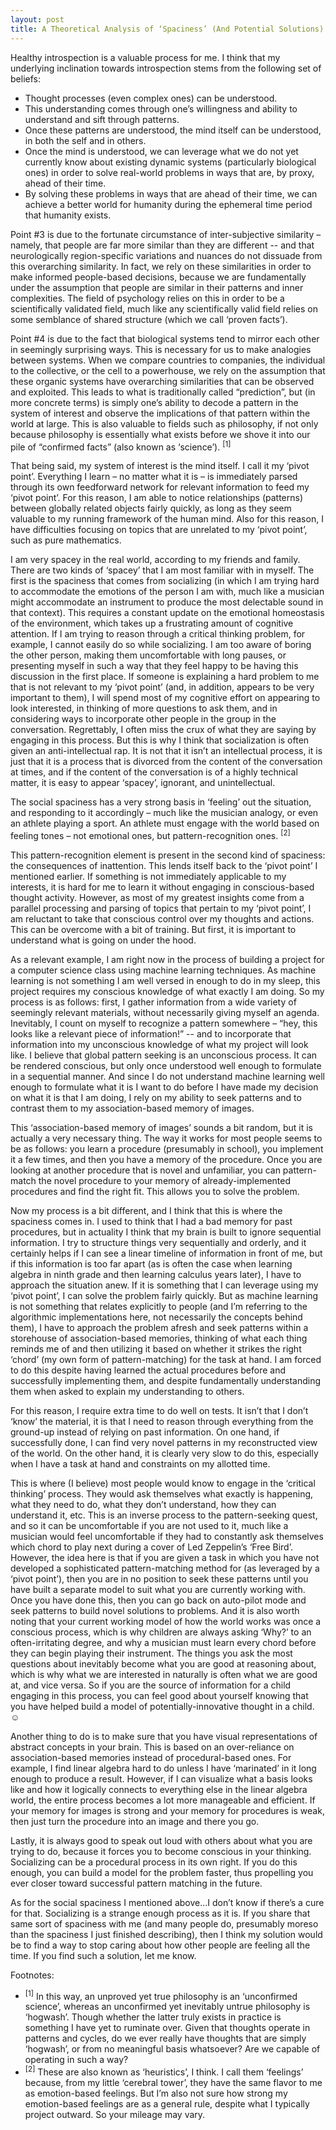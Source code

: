 ```yaml
---
layout: post
title: A Theoretical Analysis of ‘Spaciness’ (And Potential Solutions)
---
```


Healthy introspection is a valuable process for me. I think that my underlying inclination towards introspection stems from the following set of beliefs:

+	Thought processes (even complex ones) can be understood.
+	This understanding comes through one’s willingness and ability to understand and sift through patterns.
+	Once these patterns are understood, the mind itself can be understood, in both the self and in others.
+	Once the mind is understood, we can leverage what we do not yet currently know about existing dynamic systems (particularly biological ones) in order to solve real-world problems in ways that are, by proxy, ahead of their time.
+	By solving these problems in ways that are ahead of their time, we can achieve a better world for humanity during the ephemeral time period that humanity exists.

Point #3 is due to the fortunate circumstance of inter-subjective similarity – namely, that people are far more similar than they are different -- and that neurologically region-specific variations and nuances do not dissuade from this overarching similarity. In fact, we rely on these similarities in order to make informed people-based decisions, because we are fundamentally under the assumption that people are similar in their patterns and inner complexities. The field of psychology relies on this in order to be a scientifically validated field, much like any scientifically valid field relies on some semblance of shared structure (which we call ‘proven facts’).

Point #4 is due to the fact that biological systems tend to mirror each other in seemingly surprising ways. This is necessary for us to make analogies between systems. When we compare countries to companies, the individual to the collective, or the cell to a powerhouse, we rely on the assumption that these organic systems have overarching similarities that can be observed and exploited. This leads to what is traditionally called “prediction”, but (in more concrete terms) is simply one’s ability to decode a pattern in the system of interest and observe the implications of that pattern within the world at large. This is also valuable to fields such as philosophy, if not only because philosophy is essentially what exists before we shove it into our pile of “confirmed facts” (also known as ‘science’). <sup>[1]</sup>

That being said, my system of interest is the mind itself. I call it my ‘pivot point’. Everything I learn – no matter what it is – is immediately parsed through its own feedforward network for relevant information to feed my ‘pivot point’. For this reason, I am able to notice relationships (patterns) between globally related objects fairly quickly, as long as they seem valuable to my running framework of the human mind. Also for this reason, I have difficulties focusing on topics that are unrelated to my ‘pivot point’, such as pure mathematics.

I am very spacey in the real world, according to my friends and family. There are two kinds of ‘spacey’ that I am most familiar with in myself. The first is the spaciness that comes from socializing (in which I am trying hard to accommodate the emotions of the person I am with, much like a musician might accommodate an instrument to produce the most delectable sound in that context). This requires a constant update on the emotional homeostasis of the environment, which takes up a frustrating amount of cognitive attention. If I am trying to reason through a critical thinking problem, for example, I cannot easily do so while socializing. I am too aware of boring the other person, making them uncomfortable with long pauses, or presenting myself in such a way that they feel happy to be having this discussion in the first place. If someone is explaining a hard problem to me that is not relevant to my ‘pivot point’ (and, in addition, appears to be very important to them), I will spend most of my cognitive effort on appearing to look interested, in thinking of more questions to ask them, and in considering ways to incorporate other people in the group in the conversation. Regrettably, I often miss the crux of what they are saying by engaging in this process. But this is why I think that socialization is often given an anti-intellectual rap. It is not that it isn’t an intellectual process, it is just that it is a process that is divorced from the content of the conversation at times, and if the content of the conversation is of a highly technical matter, it is easy to appear ‘spacey’, ignorant, and unintellectual.

The social spaciness has a very strong basis in ‘feeling’ out the situation, and responding to it accordingly – much like the musician analogy, or even an athlete playing a sport. An athlete must engage with the world based on feeling tones – not emotional ones, but pattern-recognition ones. <sup>[2]</sup>

This pattern-recognition element is present in the second kind of spaciness: the consequences of inattention. This lends itself back to the ‘pivot point’ I mentioned earlier. If something is not immediately applicable to my interests, it is hard for me to learn it without engaging in conscious-based thought activity. However, as most of my greatest insights come from a parallel processing and parsing of topics that pertain to my ‘pivot point’, I am reluctant to take that conscious control over my thoughts and actions. This can be overcome with a bit of training. But first, it is important to understand what is going on under the hood.

As a relevant example, I am right now in the process of building a project for a computer science class using machine learning techniques. As machine learning is not something I am well versed in enough to do in my sleep, this project requires my conscious knowledge of what exactly I am doing. So my process is as follows: first, I gather information from a wide variety of seemingly relevant materials, without necessarily giving myself an agenda. Inevitably, I count on myself to recognize a pattern somewhere – “hey, this looks like a relevant piece of information!” -- and to incorporate that information into my unconscious knowledge of what my project will look like. I believe that global pattern seeking is an unconscious process. It can be rendered conscious, but only once understood well enough to formulate in a sequential manner. And since I do not understand machine learning well enough to formulate what it is I want to do before I have made my decision on what it is that I am doing, I rely on my ability to seek patterns and to contrast them to my association-based memory of images.

This ‘association-based memory of images’ sounds a bit random, but it is actually a very necessary thing. The way it works for most people seems to be as follows: you learn a procedure (presumably in school), you implement it a few times, and then you have a memory of the procedure. Once you are looking at another procedure that is novel and unfamiliar, you can pattern-match the novel procedure to your memory of already-implemented procedures and find the right fit. This allows you to solve the problem.

Now my process is a bit different, and I think that this is where the spaciness comes in. I used to think that I had a bad memory for past procedures, but in actuality I think that my brain is built to ignore sequential information. I try to structure things very sequentially and orderly, and it certainly helps if I can see a linear timeline of information in front of me, but if this information is too far apart (as is often the case when learning algebra in ninth grade and then learning calculus years later), I have to approach the situation anew. If it is something that I can leverage using my ‘pivot point’, I can solve the problem fairly quickly. But as machine learning is not something that relates explicitly to people (and I’m referring to the algorithmic implementations here, not necessarily the concepts behind them), I have to approach the problem afresh and seek patterns within a storehouse of association-based memories, thinking of what each thing reminds me of and then utilizing it based on whether it strikes the right ‘chord’ (my own form of pattern-matching) for the task at hand. I am forced to do this despite having learned the actual procedures before and successfully implementing them, and despite fundamentally understanding them when asked to explain my understanding to others.

For this reason, I require extra time to do well on tests. It isn’t that I don’t ‘know’ the material, it is that I need to reason through everything from the ground-up instead of relying on past information. On one hand, if successfully done, I can find very novel patterns in my reconstructed view of the world. On the other hand, it is clearly very slow to do this, especially when I have a task at hand and constraints on my allotted time.

This is where (I believe) most people would know to engage in the ‘critical thinking’ process. They would ask themselves what exactly is happening, what they need to do, what they don’t understand, how they can understand it, etc. This is an inverse process to the pattern-seeking quest, and so it can be uncomfortable if you are not used to it, much like a musician would feel uncomfortable if they had to constantly ask themselves which chord to play next during a cover of Led Zeppelin’s ‘Free Bird’. However, the idea here is that if you are given a task in which you have not developed a sophisticated pattern-matching method for (as leveraged by a ‘pivot point’), then you are in no position to seek these patterns until you have built a separate model to suit what you are currently working with. Once you have done this, then you can go back on auto-pilot mode and seek patterns to build novel solutions to problems. And it is also worth noting that your current working model of how the world works was once a conscious process, which is why children are always asking ‘Why?’ to an often-irritating degree, and why a musician must learn every chord before they can begin playing their instrument. The things you ask the most questions about inevitably become what you are good at reasoning about, which is why what we are interested in naturally is often what we are good at, and vice versa. So if you are the source of information for a child engaging in this process, you can feel good about yourself knowing that you have helped build a model of potentially-innovative thought in a child. ☺

Another thing to do is to make sure that you have visual representations of abstract concepts in your brain. This is based on an over-reliance on association-based memories instead of procedural-based ones. For example, I find linear algebra hard to do unless I have ‘marinated’ in it long enough to produce a result. However, if I can visualize what a basis looks like and how it logically connects to everything else in the linear algebra world, the entire process becomes a lot more manageable and efficient. If your memory for images is strong and your memory for procedures is weak, then just turn the procedure into an image and there you go. 

Lastly, it is always good to speak out loud with others about what you are trying to do, because it forces you to become conscious in your thinking. Socializing can be a procedural process in its own right. If you do this enough, you can build a model for the problem faster, thus propelling you ever closer toward successful pattern matching in the future.

As for the social spaciness I mentioned above…I don’t know if there’s a cure for that. Socializing is a strange enough process as it is. If you share that same sort of spaciness with me (and many people do, presumably moreso than the spaciness I just finished describing), then I think my solution would be to find a way to stop caring about how other people are feeling all the time. If you find such a solution, let me know.

Footnotes:

+ <sup>[1]</sup> In this way, an unproved yet true philosophy is an ‘unconfirmed science’, whereas an unconfirmed yet inevitably untrue philosophy is ‘hogwash’. Though whether the latter truly exists in practice is something I have yet to ruminate over. Given that thoughts operate in patterns and cycles, do we ever really have thoughts that are simply ‘hogwash’, or from no meaningful basis whatsoever? Are we capable of operating in such a way?
+ <sup>[2]</sup> These are also known as ‘heuristics’, I think. I call them ‘feelings’ because, from my little ‘cerebral tower’, they have the same flavor to me as emotion-based feelings. But I’m also not sure how strong my emotion-based feelings are as a general rule, despite what I typically project outward. So your mileage may vary.
